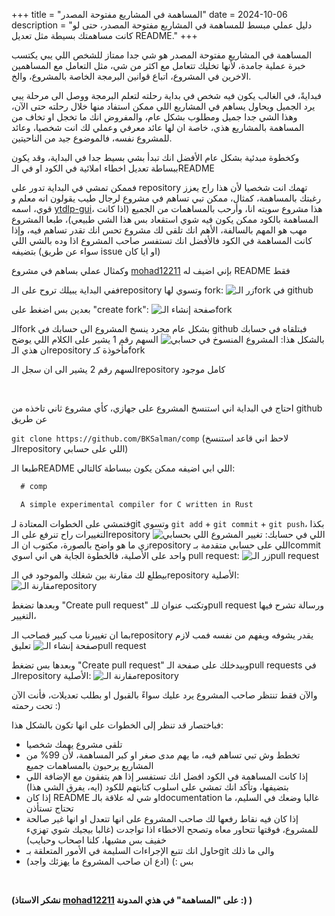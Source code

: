 +++
title = "المساهمة في المشاريع مفتوحة المصدر"
date = 2024-10-06
description = "دليل عملي مبسط للمساهمة في المشاريع مفتوحة المصدر، حتى لو كانت مساهمتك بسيطة مثل تعديل README."
+++

المساهمة في المشاريع مفتوحة المصدر هو شي جدا ممتاز للشخص اللي يبي يكتسب خبرة عملية جامدة، لأنها تخليك تتعامل مع اكثر من شي، مثل التعامل مع المساهمين الاخرين في المشروع، اتباع قوانين البرمجة الخاصة بالمشروع، والخ.

فبدايةً، في الغالب يكون فيه شخص في بداية رحلته لتعلم البرمجة ووصل الى مرحلة يبي يرد الجميل ويحاول يساهم في المشاريع اللي ممكن استفاد منها خلال رحلته حتى الآن، وهذا الشي جدا جميل ومطلوب بشكل عام، والمفروض انك ما تخجل او تخاف من المساهمة بالمشاريع هذي، خاصة ان لها عائد معرفي وعملي لك انت شخصيا، وعائد للمشروع نفسه، فالموضوع جيد من الناحيتين.

وكخطوة مبدئية بشكل عام الأفضل انك تبدأ بشي بسيط جدا في البداية، وقد يكون ببساطة تعديل اخطاء املائية في الكود او في الـREADME

فممكن تمشي في البداية تدور على repository تهمك انت شخصيا لأن هذا راح يعزز رغبتك بالمساهمة، كمثال، ممكن تبي تساهم في مشروع لرجال طيب يقولون انه معلم و قوي، اسمه [ytdlp-gui](https://github.com/bksalman/ytdlp-gui)، هذا مشروع سويته انا، وأرحب بالمساهمات من الجميع (اذا كانت المساهمة بالكود ممكن يكون فيه شوي استقعاد بس هذا الشي طبيعي)،
طبعا المشروع مهب هو المهم بالسالفة، الأهم انك تلقى لك مشروع تحس انك تقدر تساهم فيه، وإذا كانت المساهمة في الكود فالأفضل انك تستفسر صاحب المشروع اذا وده بالشي اللي بتضيفه (سواء عن طريق issue او ايا كان)

وكمثال عملي بساهم في مشروع [mohad12211](https://github.com/mohad12211/comp) بإني اضيف له README فقط

ففي البداية يبيلك تروح على الـrepository وتسوي لها fork:
![زر الـfork في github](/contribution-tutorial-1.png)

بعدين بس اضغط على "create fork":
![صفحة إنشاء الـfork](/contribution-tutorial-2.png)


الـfork بشكل عام مجرد ينسخ المشروع الى حسابك في github فبتلقاه في حسابك بالشكل هذا:
![المشروع المنسوخ في حسابي](/contribution-tutorial-3.png)
السهم رقم 1 يشير على الكلام اللي يوضح ان هذي الـrepository مأخوذة كـfork

السهم رقم 2 يشير الى ان سجل الـrepository كامل موجود

<br/>

احتاج في البداية اني استنسخ المشروع على جهازي، كأي مشروع ثاني تاخذه من github عن طريق

`git clone https://github.com/BKSalman/comp` (لاحظ اني قاعد استنسخ الـrepository اللي على حسابي)

طبعا الـREADME اللي ابي اضيفه ممكن يكون ببساطة كالتالي:
```md
  # comp

  A simple experimental compiler for C written in Rust
```

فتمشي على الخطوات المعتادة لـgit وتسوي `git add` + `git commit` + `git push`،
بكذا التغييرات راح تنرفع على الـrepository اللي في حسابك:
![تغيير المشروع اللي بحسابي](/contribution-tutorial-4.png)
زي ما هو واضح بالصورة، مكتوب ان الـrepository اللي على حسابي متقدمة بـcommit واحد على الأصلية، فالخطوة الجاية هي اني اسوي pull request:
![زر الـpull request](/contribution-tutorial-5.png)

بيطلع لك مقارنة بين شغلك والموجود في الـrepository الأصلية:
![مقارنة الـrepository](/contribution-tutorial-6.png)

وبعدها تضغط "Create pull request" وتكتب عنوان للـpull request ورسالة تشرح فيها التغيير،

بما ان تغييرنا مب كبير فصاحب الـrepository يقدر يشوفه ويفهم من نفسه فمب لازم تعليق
![صفحة إنشاء الـpull request](/contribution-tutorial-7.png)


وبعدها بس تضغط "Create pull request" وبيدخلك على صفحة الـpull requests في الـrepository الأصلية:
![مقارنة الـrepository](/contribution-tutorial-8.png)


والآن فقط تنتظر صاحب المشروع يرد عليك سواءً بالقبول او بطلب تعديلات، فأنت الآن تحت رحمته :)


فباختصار قد تنظر إلى الخطوات على انها تكون بالشكل هذا:

- تلقى مشروع يهمك شخصيا
- تخطط وش تبي تساهم فيه، ما يهم مدى صغر او كبر المساهمة، لأن 99% من المشاريع يرحبون بالمساهمات جميع
- إذا كانت المساهمة في الكود افضل انك تستفسر إذا هم يتفقون مع الإضافة اللي بتضيفها، وتأكد انك تمشي على اسلوب كتابتهم للكود (ايه، يفرق الشي هذا)
- إذا كان README او شي له علاقة بالـdocumentation غالبا وضعك في السليم، ما تحتاج تستأذن
- إذا كان فيه نقاط رفعها لك صاحب المشروع على انها تتعدل او انها غير صالحة للمشروع، فوقتها تتحاور معاه وتصحح الاخطاء اذا تواجدت (غالبا بيجيك شوي تهزيء خفيف بس مشيها، كلنا اصحاب وحبايب)
- حاول انك تتبع الإجراءات السليمة في الأمور المتعلقة بـgit والى ما ذلك
- بس :) (ادع ان صاحب المشروع ما يهزئك واجد)

<br/>

**(نشكر الاستاذ [mohad12211](https://github.com/mohad12211/) على "المساهمة" في هذي المدونة :) )**
